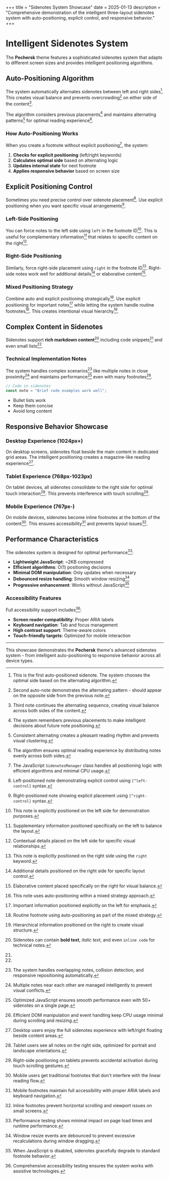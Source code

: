 +++
title = "Sidenotes System Showcase"
date = 2025-01-13
description = "Comprehensive demonstration of the intelligent three-layout sidenotes system with auto-positioning, explicit control, and responsive behavior."
+++

# Intelligent Sidenotes System

The **Pechersk** theme features a sophisticated sidenotes system that adapts to different screen sizes and provides intelligent positioning algorithms.

## Auto-Positioning Algorithm

The system automatically alternates sidenotes between left and right sides[^auto-1]. This creates visual balance and prevents overcrowding[^auto-2] on either side of the content[^auto-3].

The algorithm considers previous placements[^auto-4] and maintains alternating patterns[^auto-5] for optimal reading experience[^auto-6].

### How Auto-Positioning Works

When you create a footnote without explicit positioning[^technical-1], the system:

1. **Checks for explicit positioning** (left/right keywords)
2. **Calculates optimal side** based on alternating logic  
3. **Updates internal state** for next footnote
4. **Applies responsive behavior** based on screen size

[^auto-1]: This is the first auto-positioned sidenote. The system chooses the optimal side based on the alternating algorithm.

[^auto-2]: Second auto-note demonstrates the alternating pattern - should appear on the opposite side from the previous note.

[^auto-3]: Third note continues the alternating sequence, creating visual balance across both sides of the content.

[^auto-4]: The system remembers previous placements to make intelligent decisions about future note positioning.

[^auto-5]: Consistent alternating creates a pleasant reading rhythm and prevents visual clustering.

[^auto-6]: The algorithm ensures optimal reading experience by distributing notes evenly across both sides.

[^technical-1]: The JavaScript `SidenotesManager` class handles all positioning logic with efficient algorithms and minimal CPU usage.

## Explicit Positioning Control

Sometimes you need precise control over sidenote placement[^left-control]. Use explicit positioning when you want specific visual arrangements[^right-control].

### Left-Side Positioning

You can force notes to the left side using `left` in the footnote ID[^left-example]. This is useful for complementary information[^left-supplement] that relates to specific content on the right[^left-context].

### Right-Side Positioning  

Similarly, force right-side placement using `right` in the footnote ID[^right-example]. Right-side notes work well for additional details[^right-details] or elaborative content[^right-elaboration].

### Mixed Positioning Strategy

Combine auto and explicit positioning strategically[^mixed-auto]. Use explicit positioning for important notes[^left-important] while letting the system handle routine footnotes[^mixed-routine]. This creates intentional visual hierarchy[^right-hierarchy].

[^left-control]: Left-positioned note demonstrating explicit control using `[^left-control]` syntax.

[^right-control]: Right-positioned note showing explicit placement using `[^right-control]` syntax.

[^left-example]: This note is explicitly positioned on the left side for demonstration purposes.

[^left-supplement]: Supplementary information positioned specifically on the left to balance the layout.

[^left-context]: Contextual details placed on the left side for specific visual relationships.

[^right-example]: This note is explicitly positioned on the right side using the `right` keyword.

[^right-details]: Additional details positioned on the right side for specific layout control.

[^right-elaboration]: Elaborative content placed specifically on the right for visual balance.

[^mixed-auto]: This note uses auto-positioning within a mixed strategy approach.

[^left-important]: Important information positioned explicitly on the left for emphasis.

[^mixed-routine]: Routine footnote using auto-positioning as part of the mixed strategy.

[^right-hierarchy]: Hierarchical information positioned on the right to create visual structure.

## Complex Content in Sidenotes

Sidenotes support **rich markdown content**[^rich-content] including code snippets[^code-content] and even small lists[^list-content].

### Technical Implementation Notes

The system handles complex scenarios[^complex-1] like multiple notes in close proximity[^complex-2] and maintains performance[^performance-note] even with many footnotes[^efficiency-note].

[^rich-content]: Sidenotes can contain **bold text**, *italic text*, and even `inline code` for technical notes.

[^code-content]: 
```javascript
// Code in sidenotes
const note = "Brief code examples work well";
```

[^list-content]: 
- Bullet lists work
- Keep them concise
- Avoid long content

[^complex-1]: The system handles overlapping notes, collision detection, and responsive repositioning automatically.

[^complex-2]: Multiple notes near each other are managed intelligently to prevent visual conflicts.

[^performance-note]: Optimized JavaScript ensures smooth performance even with 50+ sidenotes on a single page.

[^efficiency-note]: Efficient DOM manipulation and event handling keep CPU usage minimal during scrolling and resizing.

## Responsive Behavior Showcase

### Desktop Experience (1024px+)
On desktop screens, sidenotes float beside the main content in dedicated grid areas. The intelligent positioning creates a magazine-like reading experience[^desktop-note].

### Tablet Experience (768px-1023px)  
On tablet devices, all sidenotes consolidate to the right side for optimal touch interaction[^tablet-note]. This prevents interference with touch scrolling[^touch-note].

### Mobile Experience (767px-)
On mobile devices, sidenotes become inline footnotes at the bottom of the content[^mobile-note]. This ensures accessibility[^accessibility-note] and prevents layout issues[^layout-note].

[^desktop-note]: Desktop users enjoy the full sidenotes experience with left/right floating beside content areas.

[^tablet-note]: Tablet users see all notes on the right side, optimized for portrait and landscape orientations.

[^touch-note]: Right-side positioning on tablets prevents accidental activation during touch scrolling gestures.

[^mobile-note]: Mobile users get traditional footnotes that don't interfere with the linear reading flow.

[^accessibility-note]: Mobile footnotes maintain full accessibility with proper ARIA labels and keyboard navigation.

[^layout-note]: Inline footnotes prevent horizontal scrolling and viewport issues on small screens.

## Performance Characteristics

The sidenotes system is designed for optimal performance[^performance-1]:

- **Lightweight JavaScript**: ~2KB compressed
- **Efficient algorithms**: O(1) positioning decisions  
- **Minimal DOM manipulation**: Only updates when necessary
- **Debounced resize handling**: Smooth window resizing[^resize-performance]
- **Progressive enhancement**: Works without JavaScript[^no-js]

### Accessibility Features

Full accessibility support includes[^a11y-features]:

- **Screen reader compatibility**: Proper ARIA labels
- **Keyboard navigation**: Tab and focus management
- **High contrast support**: Theme-aware colors
- **Touch-friendly targets**: Optimized for mobile interaction

[^performance-1]: Performance testing shows minimal impact on page load times and runtime performance.

[^resize-performance]: Window resize events are debounced to prevent excessive recalculations during window dragging.

[^no-js]: When JavaScript is disabled, sidenotes gracefully degrade to standard footnote behavior.

[^a11y-features]: Comprehensive accessibility testing ensures the system works with assistive technologies.

---

This showcase demonstrates the **Pechersk** theme's advanced sidenotes system - from intelligent auto-positioning to responsive behavior across all device types.

